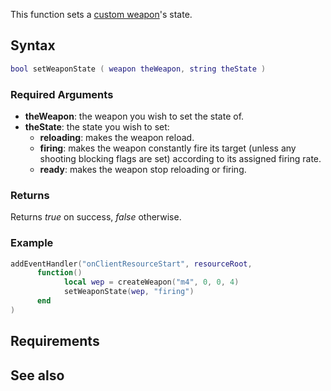 This function sets a [custom weapon](/Element/Weapon.md "wikilink")'s state.

Syntax
------

``` lua
bool setWeaponState ( weapon theWeapon, string theState )
```

### Required Arguments

-   **theWeapon**: the weapon you wish to set the state of.
-   **theState**: the state you wish to set:
    -   **reloading**: makes the weapon reload.
    -   **firing**: makes the weapon constantly fire its target (unless any shooting blocking flags are set) according to its assigned firing rate.
    -   **ready**: makes the weapon stop reloading or firing.

### Returns

Returns *true* on success, *false* otherwise.

### Example

``` lua
addEventHandler("onClientResourceStart", resourceRoot,
      function()
            local wep = createWeapon("m4", 0, 0, 4)
            setWeaponState(wep, "firing")
      end
)
```

Requirements
------------

See also
--------
